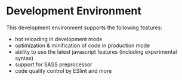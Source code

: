 # Development Environment

This development environment supports the following features:

- hot reloading in development mode
- optimization & minification of code in production mode
- ability to use the latest javascript features (including experimental syntax)
- support for SASS preprocessor
- code quality control by ESlint and more